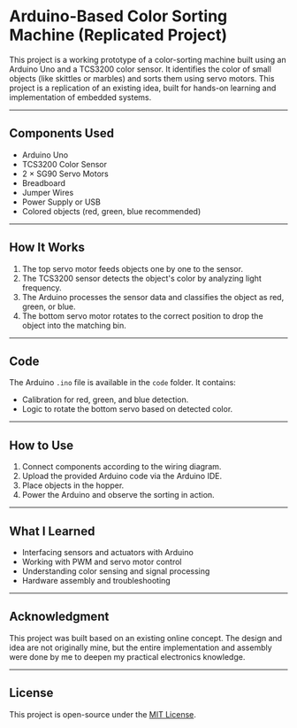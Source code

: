 # Arduino-Based Color Sorting Machine (Replicated Project)

This project is a working prototype of a color-sorting machine built using an Arduino Uno and a TCS3200 color sensor. It identifies the color of small objects (like skittles or marbles) and sorts them using servo motors. This project is a replication of an existing idea, built for hands-on learning and implementation of embedded systems.

---

## Components Used

- Arduino Uno
- TCS3200 Color Sensor
- 2 × SG90 Servo Motors
- Breadboard
- Jumper Wires
- Power Supply or USB
- Colored objects (red, green, blue recommended)

---

## How It Works

1. The top servo motor feeds objects one by one to the sensor.
2. The TCS3200 sensor detects the object's color by analyzing light frequency.
3. The Arduino processes the sensor data and classifies the object as red, green, or blue.
4. The bottom servo motor rotates to the correct position to drop the object into the matching bin.

---

## Code

The Arduino `.ino` file is available in the `code` folder. It contains:

- Calibration for red, green, and blue detection.
- Logic to rotate the bottom servo based on detected color.

---

## How to Use

1. Connect components according to the wiring diagram.
2. Upload the provided Arduino code via the Arduino IDE.
3. Place objects in the hopper.
4. Power the Arduino and observe the sorting in action.

---

## What I Learned

- Interfacing sensors and actuators with Arduino
- Working with PWM and servo motor control
- Understanding color sensing and signal processing
- Hardware assembly and troubleshooting

---

## Acknowledgment

This project was built based on an existing online concept. The design and idea are not originally mine, but the entire implementation and assembly were done by me to deepen my practical electronics knowledge.

---

## License

This project is open-source under the [MIT License](LICENSE).
